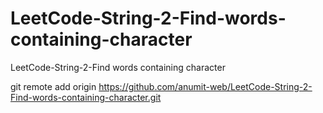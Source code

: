 # LeetCode-String-2-Find-words-containing-character
LeetCode-String-2-Find words containing character

git remote add origin https://github.com/anumit-web/LeetCode-String-2-Find-words-containing-character.git
